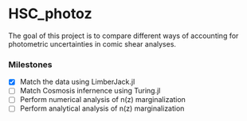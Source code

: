 # HSC_photoz
The goal of this project is to compare different ways of accounting for photometric uncertainties in comic shear analyses. 
### Milestones
- [x] Match the data using LimberJack.jl 
- [ ] Match Cosmosis infernence using Turing.jl
- [ ] Perform numerical analysis of n(z) marginalization
- [ ] Perform analytical analysis of n(z) marginalization
